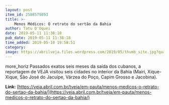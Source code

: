 ```yaml
---
layout: post
item_id: 2588579893
title: >-
    Menos Médicos: O retrato do sertão da Bahia
author: Tatu D'Oquei
date: 2019-05-11 11:38:18
pub_date: 2019-05-11 11:38:18
time_added: 2019-05-10 19:58:51
category: 
image: https://abrilveja.files.wordpress.com/2019/05/thumb_site.jpg?quality=70&strip=info&w=680&h=453&crop=1
---
```


more_horiz Passados exatos seis meses da saída dos cubanos, a reportagem de VEJA visitou seis cidades no interior da Bahia (Mairi, Xique-Xique, São José do Jacuípe, Várzea do Poço, Capim Grosso e Jacobina).

**Link:** [https://veja.abril.com.br/tveja/em-pauta/menos-medicos-o-retrato-do-sertao-da-bahia/](https://veja.abril.com.br/tveja/em-pauta/menos-medicos-o-retrato-do-sertao-da-bahia/)

